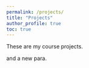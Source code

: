 ```yaml
---
permalink: /projects/
title: "Projects"
author_profile: true
toc: true
---
```

These are my course projects.

and a new para. 
